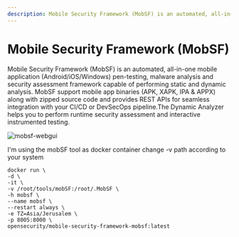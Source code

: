 ```yaml
---
description: Mobile Security Framework (MobSF) is an automated, all-in-one mobile application (Android/iOS/Windows) pen-testing, malware analysis and security assessment framework capable of performing static and dynamic analysis. MobSF support mobile app binaries (APK, XAPK, IPA & APPX) along with zipped source code and provides REST APIs for seamless integration with your CI/CD or DevSecOps pipeline.The Dynamic Analyzer helps you to perform runtime security assessment and interactive instrumented testing.
---
```


# Mobile Security Framework (MobSF)

Mobile Security Framework (MobSF) is an automated, all-in-one mobile application (Android/iOS/Windows) pen-testing, malware analysis and security assessment framework capable of performing static and dynamic analysis. MobSF support mobile app binaries (APK, XAPK, IPA & APPX) along with zipped source code and provides REST APIs for seamless integration with your CI/CD or DevSecOps pipeline.The Dynamic Analyzer helps you to perform runtime security assessment and interactive instrumented testing.

<div style="width:100%; margin:0 auto">
   <img src="/assets/images/penTesting/android/mobsf.png" alt="mobsf-webgui">
</div>

I'm using the mobSF tool as docker container
change -v path according to your system

```docker
docker run \
-d \
-it \
-v /root/tools/mobSF:/root/.MobSF \
-h mobsf \
--name mobsf \
--restart always \
-e TZ=Asia/Jerusalem \
-p 8005:8000 \
opensecurity/mobile-security-framework-mobsf:latest
```